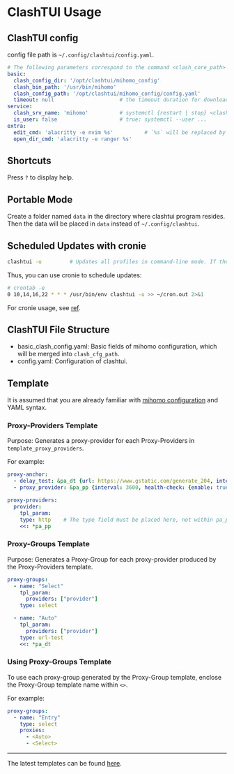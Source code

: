# ClashTUI Usage

## ClashTUI config

config file path is `~/.config/clashtui/config.yaml`.

```yaml
# The following parameters correspond to the command <clash_core_path> -d <clash_cfg_dir> -f <clash_cfg_path>
basic:
  clash_config_dir: '/opt/clashtui/mihomo_config'
  clash_bin_path: '/usr/bin/mihomo'
  clash_config_path: '/opt/clashtui/mihomo_config/config.yaml'
  timeout: null                     # the timeout duration for downloading via clash_ua. `null` means no timeout. The unit is `seconds`.
service:
  clash_srv_name: 'mihomo'          # systemctl {restart | stop} <clash_srv_name>
  is_user: false                    # true: systemctl --user ...
extra:
  edit_cmd: 'alacritty -e nvim %s'          # `%s` will be replaced by the file path. If it is empty, use `xdg-open` to open the file.
  open_dir_cmd: 'alacritty -e ranger %s'
```

## Shortcuts

Press `?` to display help.

## Portable Mode

Create a folder named `data` in the directory where clashtui program resides. Then the data will be placed in `data` instead of `~/.config/clashtui`.

## Scheduled Updates with cronie

```sh
clashtui -u         # Updates all profiles in command-line mode. If the profile has proxy-providers, they will also be updated.
```

Thus, you can use cronie to schedule updates:

```sh
# crontab -e
0 10,14,16,22 * * * /usr/bin/env clashtui -u >> ~/cron.out 2>&1
```

For cronie usage, see [ref](https://wiki.archlinuxcn.org/wiki/Cron).

## ClashTUI File Structure

- basic_clash_config.yaml: Basic fields of mihomo configuration, which will be merged into `clash_cfg_path`.
- config.yaml: Configuration of clashtui.

## Template

It is assumed that you are already familiar with [mihomo configuration](https://wiki.metacubex.one/config/) and YAML syntax.

### Proxy-Providers Template

Purpose: Generates a proxy-provider for each Proxy-Providers in `template_proxy_providers`.

For example:

```yaml
proxy-anchor:
  - delay_test: &pa_dt {url: https://www.gstatic.com/generate_204, interval: 300}
  - proxy_provider: &pa_pp {interval: 3600, health-check: {enable: true, url: https://www.gstatic.com/generate_204, interval: 300}}

proxy-providers:
  provider:
    tpl_param:
    type: http    # The type field must be placed here, not within pa_pp. This is because clashtui detects whether it is a network resource based on this field.
    <<: *pa_pp
```

### Proxy-Groups Template

Purpose: Generates a Proxy-Group for each proxy-provider produced by the Proxy-Providers template.

```yaml
proxy-groups:
  - name: "Select"
    tpl_param:
      providers: ["provider"]
    type: select

  - name: "Auto"
    tpl_param:
      providers: ["provider"]
    type: url-test
    <<: *pa_dt
```

### Using Proxy-Groups Template

To use each proxy-group generated by the Proxy-Group template, enclose the Proxy-Group template name within `<>`.

For example:

```yaml
proxy-groups:
  - name: "Entry"
    type: select
    proxies:
      - <Auto>
      - <Select>
```

---

The latest templates can be found [here](https://github.com/JohanChane/clashtui/tree/main/InstallRes/templates).
